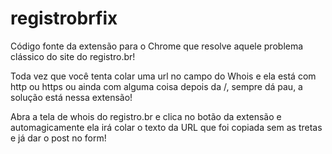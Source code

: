 # registrobrfix

Código fonte da extensão para o Chrome que resolve aquele problema clássico do site do registro.br!

Toda vez que você tenta colar uma url no campo do Whois e ela está com http ou https ou ainda com alguma coisa depois da /, sempre dá pau, a solução está nessa extensão!

Abra a tela de whois do registro.br e clica no botão da extensão e automagicamente ela irá colar o texto da URL que foi copiada sem as tretas e já dar o post no form!